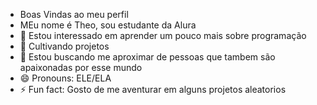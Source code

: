 - Boas Vindas ao meu perfil
- MEu nome é Theo, sou estudante da Alura
- 👀 Estou interessado em aprender um pouco mais sobre programação
- 🌱 Cultivando projetos 
- 💞️ Estou buscando me aproximar de pessoas que tambem são apaixonadas por esse mundo
- 😄 Pronouns: ELE/ELA
- ⚡ Fun fact: Gosto de me aventurar em alguns projetos aleatorios


<!---
Theo02007/Theo02007 is a ✨ special ✨ repository because its `README.md` (this file) appears on your GitHub profile.
You can click the Preview link to take a look at your changes.
--->
